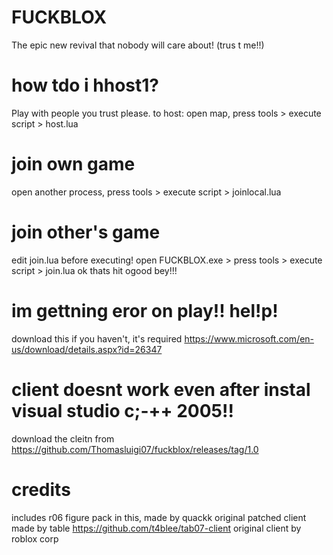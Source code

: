 # FUCKBLOX
The epic new revival that nobody will care about!
(trus t me!!)

# how tdo i hhost1?
Play with people you trust please.
to host: open map, press tools > execute script > host.lua
# join own game
open another process, press tools > execute script > joinlocal.lua
# join other's game
edit join.lua before executing!
open FUCKBLOX.exe > press tools > execute script > join.lua
ok thats hit ogood bey!!!

# im gettning eror on play!! hel!p!
download this if you haven't, it's required
https://www.microsoft.com/en-us/download/details.aspx?id=26347

# client doesnt work even after instal visual studio c;-++ 2005!!
download the cleitn from https://github.com/Thomasluigi07/fuckblox/releases/tag/1.0
# credits
includes r06 figure pack in this, made by quackk
original patched client made by table https://github.com/t4blee/tab07-client
original client by roblox corp
